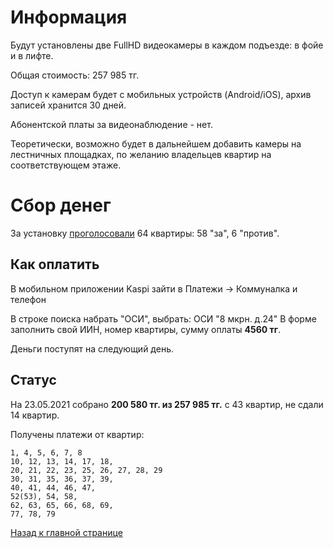 # Информация

Будут установлены две FullHD видеокамеры в каждом подъезде: в фойе и в лифте.

Общая стоимость: 257 985 тг.

Доступ к камерам будет с мобильных устройств (Android/iOS), архив записей хранится 30 дней.

Абонентской платы за видеонаблюдение - нет.

Теоретически, возможно будет в дальнейшем добавить камеры на лестничных площадках, по желанию владельцев квартир на соответствующем этаже.

# Сбор денег

За установку [проголосовали](https://docs.google.com/forms/d/1N2fjnhP2TYAVOVlfZGfcQLfKwq6S62JIQA2DxGlR0xY/edit#responses) 64 квартиры: 58 "за", 6 "против".

## Как оплатить

В мобильном приложении Kaspi зайти в Платежи -> Коммуналка и телефон

В строке поиска набрать "ОСИ", выбрать: ОСИ "8 мкрн. д.24"
В форме заполнить свой ИИН, номер квартиры, сумму оплаты **4560 тг**.

Деньги поступят на следующий день.

## Статус

На 23.05.2021 собрано **200 580 тг. из 257 985 тг.** с 43 квартир, не сдали 14 квартир.

Получены платежи от квартир: 

```
1, 4, 5, 6, 7, 8
10, 12, 13, 14, 17, 18, 
20, 21, 22, 23, 25, 26, 27, 28, 29
30, 31, 35, 36, 37, 39,
40, 41, 44, 46, 47, 
52(53), 54, 58, 
62, 63, 65, 66, 68, 69,
77, 78, 79
```

[Назад к главной странице](README.md)